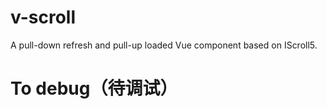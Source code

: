 # v-scroll
A pull-down refresh and pull-up loaded Vue component based on IScroll5.

# To debug（待调试）

